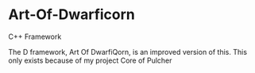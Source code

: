# Art-Of-Dwarficorn
C++ Framework


The D framework, Art Of DwarfiQorn, is an improved version of this. This only exists because of my project Core of Pulcher
